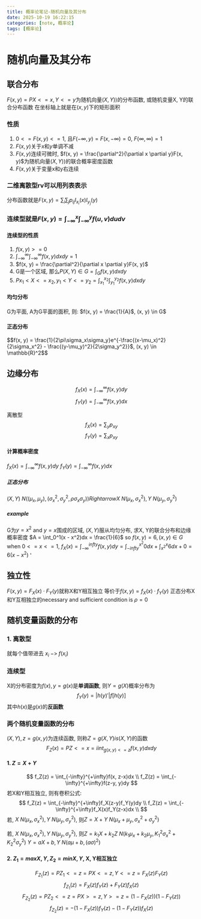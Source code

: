```yaml
---
title: 概率论笔记-随机向量及其分布
date: 2025-10-19 16:22:15
categories: [note, 概率论]
tags: [概率论]
---
```


# 随机向量及其分布

## 联合分布
$F(x, y) = P{X <= x, Y<= y}$为随机向量$(X, Y))$的分布函数, 或随机变量X, Y的联合分布函数
在坐标轴上就是在$(x, y)$下的矩形面积

### 性质
1. $0 <= F(x, y) <= 1$, 且$F(-\infty, y) = F(x, -\infty) = 0$, $F(\infty, \infty) = 1$
2. $F(x, y)$关于$x$和$y$单调不减
3. $F(x, y)$连续可微时, $f(x, y) = \frac{\partial^2}{\partial x \partial y}F(x, y)$为随机向量$(X, Y))$的联合概率密度函数
4. $F(x, y)$关于变量x和y右连续

### 二维离散型rv可以用列表表示
分布函数就是$F(x,y) = \sum_{i} \sum_{j} p_{ij} I_{x_i}(x) I_{y_j}(y)$

### 连续型就是$F(x, y) = \int_{-\infty}^x \int_{-\infty}^y f(u, v) du dv$
#### 连续型的性质
1. $f(x, y) >= 0$
2. $\int_{-\infty}^{\infty} \int_{-\infty}^{\infty} f(x, y) dx dy = 1$
3. $f(x, y) = \frac{\partial^2}{\partial x \partial y}F(x, y)$
4. G是一个区域, 那么$P{(X, Y) \in G} = \int_{G} f(x, y) dx dy$
5. $P{x_1 < X <= x_2, y_1<Y<=y_2} = \int_{x_1}^{x_2} \int_{y_1}^{y_2} f(x, y) dx dy$

#### 均匀分布
G为平面, A为G平面的面积, 则:
$f(x, y) =  \frac{1}{A}$, (x, y) \in G$

#### 正态分布
$$f(x, y) = \frac{1}{2\pi\sigma_x\sigma_y}e^{-\frac{(x-\mu_x)^2}{2\sigma_x^2} - \frac{(y-\mu_y)^2}{2\sigma_y^2}}$, (x, y) \in \mathbb{R}^2$$

## 边缘分布
$$f_X(x) = \int_{-\infty}^{\infty} f(x, y) dy$$
$$f_Y(y) = \int_{-\infty}^{\infty} f(x, y) dx$$

离散型
$$f_X(x) = \sum_{y} p_{xy}$$
$$f_Y(y) = \sum_{x} p_{xy}$$

#### 计算概率密度
$f_X(x) = \int_{-\infty}^{\infty} f(x, y) dy$
$f_Y(y) = \int_{-\infty}^{\infty} f(x, y) dx$
##### 正态分布
$(X, Y) ~N((\mu_x, \mu_y), (\sigma_x^2, \sigma_y^2, \rho\sigma_x\sigma_y)) Rightarrow X ~N(\mu_x, \sigma_x^2), Y ~N(\mu_y, \sigma_y^2)$
##### example
G为$y = x^2$ and $y = x$围成的区域, $(X, Y)$服从均匀分布, 求X, Y的联合分布和边缘概率密度
$A = \int_0^1(x - x^2)dx = \frac{1}{6}$
so $f(x, y) = 6, (x, y) \in G$
when $0 <= x <= 1$, $f_X(x) = \int_{-\infty}^{infty}f(x, y)dy = \int_{-infty}^{x^2}0dx + \int_{x^2}^{x}6dx + 0 = 6(x - x ^2)$
'

## 独立性
$F(x, y) = F_X(x) \cdot F_Y(y)$就称X和Y相互独立
等价于$f(x, y) = f_X(x) \cdot f_Y(y)$
正态分布X和Y互相独立的necessary and sufficient condition is $\rho = 0$

## 随机变量函数的分布
### 1. 离散型
就每个值带进去
$x_i \; -> \; f(x_i)$

### 连续型
X的分布密度为$f(x), y = g(x)$是**单调函数**, 则$Y = g(X)$概率分布为
$$
f_Y(y) = |h(y)'| f[h(y)]
$$
其中$h(x)$是$g(x)$的**反函数**

### 两个随机变量函数的分布
$(X, Y), z = g(x, y)$为连续函数, 则称$Z = g(X, Y) is (X, Y)$的函数
$$
F_Z(x) = P{Z <= x} = iint_{g(x, y)<=z} f(x, y)dxdy
$$

#### 1. $Z = X + Y$
$$
f_Z(z) = \int_{-\infty}^{+\infty}f(x, z-x)dx \\
f_Z(z) = \int_{-\infty}^{+\infty}f(z-y, y)dy
$$
若X和Y相互独立, 则有卷积公式:
$$
f_Z(z) = \int_{-\infty}^{+\infty}f_X(z-y)f_Y(y)dy \\
f_Z(z) = \int_{-\infty}^{+\infty}f_X(x)f_Y(z-x)dx \\
$$
若, $X~N(\mu_x, \sigma_x^2), Y~N(\mu_y, \sigma_y^2)$, 则$Z = X + Y~N(\mu_x + \mu_y, \sigma_x^2 + \sigma_y^2)$

若, $X~N(\mu_x, \sigma_x^2), Y~N(\mu_y, \sigma_y^2)$, 则$Z = k_1 X + k_2 Z~N(k_1\mu_x + k_2\mu_y, K_1^2\sigma_x^2 + K_2^2\sigma_y^2)$
$Y = aX + b, Y~N(a\mu+b, (a\sigma)^2)$

#### 2. $Z_1 = max{X, Y}, Z_2 = min{X, Y}$, X, Y相互独立
$$
F_{Z_1}(z) = P{Z_1 <= z} = P{X <= z, Y <= z} = F_X(z)F_Y(z)
$$
$$
f_{Z_1}(z) = F_X(z)f_Y(z) + F_Y(z)f_X(z)
$$
$$
F_{Z_2}(z) = P{Z_2 <= z} = P{X >= z, Y >= z} = (1 - F_X(z))(1 - F_Y(z))
$$
$$
f_{Z_2}(z) = -(1 - F_X(z))f_Y(z) - (1 - F_Y(z))f_X(z)
$$

